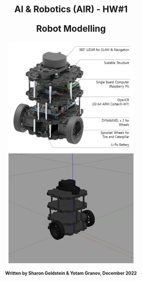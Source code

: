 <h1 align="center">
  AI & Robotics (AIR) - HW#1
  
  Robot Modelling
</h1>
<p align="center">
  <img src="https://github.com/Yomaster10/AIR-HW1/blob/master/Graphics/Turtlebot.PNG" width="400" height="350">
  <img src="https://github.com/Yomaster10/AIR-HW1/blob/master/Graphics/Turtlebot_Gazebo.PNG" width="400" height="350">
</p>
<h4 align="center">
  Written by Sharon Goldstein & Yotam Granov, December 2022
</h4>
